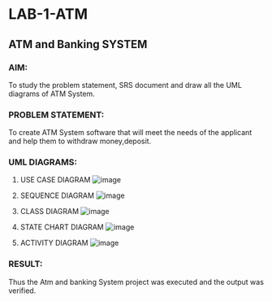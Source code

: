 # LAB-1-ATM
## ATM and Banking SYSTEM
### AIM: 
To study the problem statement, SRS document and draw all the UML diagrams of ATM
System.
### PROBLEM STATEMENT:
To create ATM System software that will meet the needs of the applicant and help them
to withdraw money,deposit.
### UML DIAGRAMS:

1. USE CASE DIAGRAM
   ![image](https://github.com/SowmyaVisvanathan/LAB-1-ATM/assets/119475775/9a4bf1e3-79b6-4203-81d3-2aaf195fecbd)

2. SEQUENCE DIAGRAM
   ![image](https://github.com/SowmyaVisvanathan/LAB-1-ATM/assets/119475775/797a11f2-4a7d-4cdb-97cd-434520150544)

3. CLASS DIAGRAM
   ![image](https://github.com/SowmyaVisvanathan/LAB-1-ATM/assets/119475775/8a77a4bc-9b3a-4f3d-b689-ac6db9c26d35)

4. STATE CHART DIAGRAM
   ![image](https://github.com/SowmyaVisvanathan/LAB-1-ATM/assets/119475775/845c2b0b-b55a-45d7-a29a-ece0be894a73)

5. ACTIVITY DIAGRAM
   ![image](https://github.com/SowmyaVisvanathan/LAB-1-ATM/assets/119475775/2c675f98-6432-45f0-b309-df4b79bf549a)

### RESULT: 
Thus the Atm and banking System project was executed and the output was verified.
